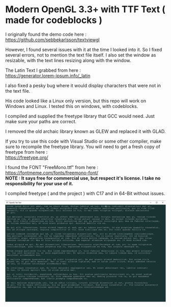 # Modern OpenGL 3.3+ with TTF Text ( made for codeblocks )

I originally found the demo code here :  
https://github.com/sebbekarlsson/textviewgl
  
However, I found several issues with it at the time I looked into it. So I fixed several errors, not to mention the text file itself. I also set the window as resizable, with the text lines resizing along with the window.  
  
The Latin Text I grabbed from here :   
https://generator.lorem-ipsum.info/_latin  
  
I also fixed a pesky bug where it would display characters that were not in the text file.  
  
His code looked like a Linux only version, but this repo will work on Windows and Linux. I tested this on windows, with codeblocks.  
  
I compiled and supplied the freetype library that GCC would need. Just make sure your paths are correct.  
  
I removed the old archaic library known as GLEW and replaced it with GLAD.  
  
If you try to use this code with Visual Studio or some other compiler, make sure to recompile the freetype library. You will need to get a fresh copy of freetype from here :  
https://freetype.org/
  
I found the FONT "FreeMono.ttf" from here :  
https://fontmeme.com/fonts/freemono-font/  
**NOTE : It says free for commercial use, but respect it's license. I take no responsibility for your use of it.**  
  
I compiled freetype ( and the project ) with C17 and in 64-Bit without issues.  
  
![Current Progress](progress1.png) 
